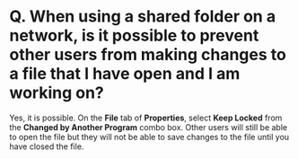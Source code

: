 # Q. When using a shared folder on a network, is it possible to prevent other users from making changes to a file that I have open and I am working on?

Yes, it is possible. On the **File** tab of **Properties**, select **Keep Locked** from the **Changed by Another Program** combo box.
Other users will still be able to open the file but they will not be able to
save changes to the file until you have closed the file.